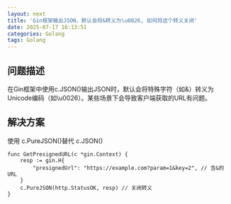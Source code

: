```yaml
---
layout: next
title: 'Gin框架输出JSON，默认会将&转义为\u0026, 如何将这个转义关闭'
date: 2025-07-17 16:13:51
categories: Golang
tags: Golang
---
```


## 问题描述
在Gin框架中使用c.JSON()输出JSON时，默认会将特殊字符（如&）转义为Unicode编码（如\u0026）。某些场景下会导致客户端获取的URL有问题。

## 解决方案
使用 c.PureJSON()替代 c.JSON()
```
func GetPresignedURL(c *gin.Context) {
    resp := gin.H{
        "presignedUrl": "https://example.com?param=1&key=2", // 含&的URL
    }
    c.PureJSON(http.StatusOK, resp) // 关闭转义
}
```
